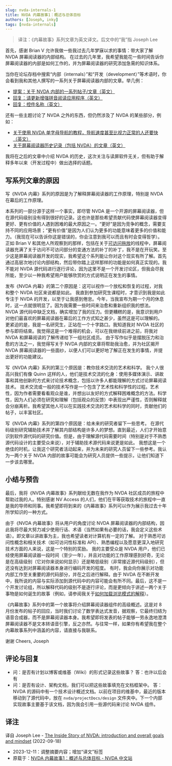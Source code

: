 ```yaml
---
slug: nvda-internals-1
title: NVDA 内幕故事1：概述与总体目标
authors: [Joseph, inky]
tags: [nvda-internals]
---
```


> 译注：《内幕故事》系列文章为英文译文。后文中的“我”指 Joseph Lee

首先，感谢 Brian V 允许我做一些我过去几年梦寐以求的事情：带大家了解 NVDA 屏幕阅读器的内部结构。
在过去的几年里，我希望我能花一些时间告诉你屏幕阅读器的内部是如何工作的，并为屏幕阅读器的研究添加急需的知识体系。

<!-- truncate -->

当你在论坛存档中搜索“内部（internals）”和“开发（development）”等术语时，你会看到我和其他人撰写的一系列关于屏幕阅读器内部的文章。举几例：

- [提案：关于 NVDA 内部的一系列帖子/文章（英文）][2]
- [回复：请更新增强拼音阅读应用程序（英文）][3]
- [回复：控件名称（英文）][4]

还有一些主题讨论了 NVDA 之外的东西，但仍然涉及了 NVDA 的某些部分，例如：

- [关于使用 NVDA 单字母导航的教程，导航速度甚至比视力正常的人还要快（英文）][5]
- [关于屏幕阅读器历史记录（包括 NVDA）的文章（英文）][6]

我将在之后的文章中介绍 NVDA 的历史，这次关注与读屏软件无关，但有助于解释多年以来（开发过程中）做出选择的话题。

## 写系列文章的原因

写《NVDA 内幕》系列的原因是为了解释屏幕阅读器的工作原理，特别是 NVDA 在幕后的工作原理。

本系列的一部分源于这样一个事实，即尽管 NVDA 是一个开源的屏幕阅读器，但在源代码级别没有得到很好的记录。这也许是那些希望贡献代码使屏幕阅读器变得更好、更有价值的人遇到困难的最大原因之一。“更好”是因为竞争的概念，需要支持不同的应用场景；“更有价值”是因为人们认为更多的功能意味着更多的价值和能力。（我现在可以告诉你这是错误的，你会注意到我可以而且有时会变得哲学）。
正如 Brian V 和其他人所观察到的那样，包括在关于[可访问拖放][7]的线程中，屏幕阅读器充满了关于访问不可访问部分的变通方法的补丁的补丁，我不是在开玩笑。至少这是屏幕阅读器开发的现实，我希望这个系列能让你对这个现实有所了解。首先通过高层次地讨论内部结构，然后带你踏上这样那样的功能是如何真正实现的。我不能对 NVDA 源代码进行逐行评论，因为这里不是一个开发讨论区，但我会尽我所能，至少以一种我希望用户能够欣赏的方式说明正在发生的事情。

发布《NVDA 内幕》的第二个原因是：这可以视作一个放松和恢复的过程，对我和整个 NVDA 社区来说都是如此。
我直到参加研究生课程时，才意识到我是如此专注于 NVDA 的开发，以至于让我感到倦怠。今年，当我宣布为期一个月的休息时，这一点就很明显了。因为我需要一些时间来治愈和重新组织我的想法。
NVDA 源代码中缺乏文档，确实增加了我的压力。但更糟糕的是，我意识到用户对他们最喜欢的屏幕阅读器在幕后的工作方式知之甚少，虽然这是可以理解的。
更紧迫的是，我是一名研究生，正站在一个十字路口。我知道我对 NVDA 社区的参与即将结束。我觉得这是一个难得的机会，可以在我继续前进之前，将我对 NVDA 和屏幕阅读的了解传递给下一组社区成员。
由于写作似乎是摆脱压力和治愈的方法之一，我觉得写关于 NVDA 内部的文章将帮助我治愈，并为社区揭开 NVDA 屏幕阅读器的一些面纱，以便人们可以更好地了解正在发生的事情，并提出更好的功能建议。

写《NVDA 内幕》系列的第三个原因是：教你技术交流的艺术和科学。
我个人很高兴我们有像 Quinn 这样的人，他们是技术交流的化身：使用多媒体演示、讲故事和其他创新的方式来讨论技术概念，包括以许多人都能理解的方式讨论屏幕阅读技术。
技术交流或一般的技术写作是一个包含了艺术性和科学性的过程。艺术性，因为作者需要看看观众是谁，并想出以友好的方式解释困难概念的方法。科学性，因为人们必须在研究和理解（包括观众的反馈）中表现出严谨性，否则解释就会分崩离析。我希望其他人可以在实践技术交流的艺术和科学的同时，贡献他们的帖子，以丰富社区。

写《NVDA 内幕》系列的第四个原因是：给未来的研究者留下一些思考。
在源代码级别研究辅助技术并了解其内部结构是许多人的梦想。直到最近，人们才开始意识到软件源代码的研究价值。但是，由于理解源代码需要时间（特别是对于不熟悉源代码设计的主要受众来说），对于辅助技术源代码来说更是如此。
我想这是一个绝佳的时机，让我这个研究者活动起来，并为未来的研究人员留下一些参考。我认为一两个关于 NVDA 内部的故事可能会为研究人员提供一些提示，让他们知道下一步该去哪里。

## 小结与预告

最后，我将《NVDA 内幕故事》系列献给无数在我作为 NVDA 社区成员的旅程中帮助过我的人。特别感谢 NV Access 的人们，他们在平等获取技术的旅程中一直是我的导师和同事。我希望即将到来的《内幕故事》系列可以作为展示我过去十年所学知识的一种方式。

由于《NVDA 内幕故事》将从用户的角度讨论 NVDA 屏幕阅读器的内部结构，因此我将尽最大努力减少使用行话、术语（当然如果有必要的话，我会定义这些术语）。即文章以讲故事为主，我也希望读者对计算机有一定的了解。
对于熟悉可访问性概念和相关技术（如可访问性标准和 API）、熟悉编程以及愿意更深入地研究技术方面的人来说，这是一个特别的奖励。
我的主要受众是 NVDA 用户，他们已经使用屏幕阅读器一段时间（至少一年），并且对功能的工作原理感到好奇，无论是在高级级别（它对你来说如何显示）还是略低级别（非常接近源代码级别），但还没有达到对屏幕阅读器本身进行编码开发的程度。
有时，我会向你展示对功能内部工作至关重要的源代码部分，并在之后进行解释。由于 NVDA 在不断开发中，我所说的内容与实际添加到源代码中的内容可能会有所不同。最后，这不是一个开发讨论组，所以解释代码的级别不是逐行评论，而是更倾向于讲述一两个关于事物是如何诞生的故事（例如，请参阅我关于[如何加载浏览模式的解释][8]）。

《内幕故事》系列中的第一个故事将介绍屏幕阅读器组件的高级概述。这是对 8 月份发布的帖子的回应，当时我们讨论了数学表达式发音，据观察，它最终归结为语音合成器，而不是屏幕阅读器本身。我希望即将发表的帖子能够一劳永逸地澄清屏幕阅读器不是文本转语音引擎，反之亦然。与往常一样，如果你有希望我在整个内幕故事系列中涵盖的内容，请直接与我联系。

谢谢
Cheers,
Joseph

## 评论与回复

- 问：是否有计划以博客或维基（Wiki）的形式记录这些故事？
  答：也许以后会有
- 问：是否有设计、架构文档，我们可以把这些故事填充在文档框架中。
  答：NVDA 的源码中有一个技术设计概述文档。以前在项目的维基中，最近的版本移动到了源代码中，放在 `nvda/projectDocs/design` 文件夹中。下一个内部实现故事主要基于该文档，因为我会引用一些源代码来讨论 NVDA 组件。

## 译注

译自 Joseph Lee - [The Inside Story of NVDA: introduction and overall goals and mindset][1] (2022-09-18)

- 2023-12-11：调整摘要内容；增加“译文”标签
- 原载于：[NVDA 内幕故事1：概述与总体目标 - NVDA 中文站](https://nvdacn.com/index.php/archives/1291/)

[1]: https://nvda.groups.io/g/nvda/topic/93751045#99518
[2]: https://nvda.groups.io/g/nvda/message/91943
[3]: https://nvda.groups.io/g/nvda/message/97563
[4]: https://nvda.groups.io/g/nvda/message/92420
[5]: https://nvda.groups.io/g/nvda/topic/87700584#90855
[6]: https://nvda.groups.io/g/nvda/topic/92394151#97806
[7]: https://nvda.groups.io/g/nvda/topic/93446323#99221
[8]: https://nvda.groups.io/g/nvda/topic/92274149#97305

